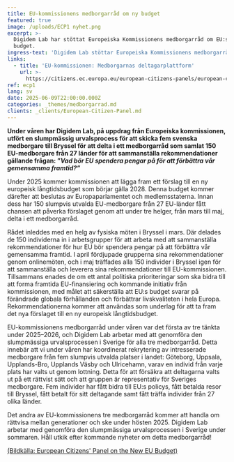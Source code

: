 ```yaml
---
title: EU-kommissionens medborgarråd om ny budget
featured: true
image: /uploads/ECP1 nyhet.png
excerpt: >-
  Digidem Lab har stöttat Europeiska Kommissionens medborgarråd om EU:s nya
  budget.
ingress-text: 'Digidem Lab stöttar Europeiska Kommissionens medborgarråd om EU:s nya budget.'
links:
  - title: 'EU-kommissionen: Medborgarnas deltagarplattform'
    url: >-
      https://citizens.ec.europa.eu/european-citizens-panels/european-citizens-panel-new-european-budget_en
ref: ecp1
lang: sv
date: 2025-06-09T22:00:00.000Z
categories: _themes/medborgarrad.md
clients: _clients/European-Citizen-Panel.md
---
```


**Under våren har Digidem Lab, på uppdrag från Europeiska kommissionen, utfört en slumpmässig urvalsprocess för att skicka fem svenska medborgare till Bryssel för att delta i ett medborgarråd som samlat 150 EU-medborgare från 27 länder för att sammanställa rekommendationer gällande frågan: ”*Vad bör EU spendera pengar på för att förbättra vår gemensamma framtid?”***

Under 2025 kommer kommissionen att lägga fram ett förslag till en ny europeisk långtidsbudget som börjar gälla 2028. Denna budget kommer därefter att beslutas av Europaparlamentet och medlemsstaterna. Innan dess har 150 slumpvis utvalda EU-medborgare från 27 EU-länder fått chansen att påverka förslaget genom att under tre helger, från mars till maj, delta i ett medborgarråd.

Rådet inleddes med en helg av fysiska möten i Bryssel i mars. Där delades de 150 individerna in i arbetsgrupper för att arbeta med att sammanställa rekommendationer för hur EU bör spendera pengar på att förbättra vår gemensamma framtid. I april fördjupade grupperna sina rekommendationer genom onlinemöten, och i maj träffades alla 150 individer i Bryssel igen för att sammanställa och leverera sina rekommendationer till EU-kommissionen. Tillsammans enades de om ett antal politiska prioriteringar som ska bidra till att forma framtida EU-finansiering och kommande initiativ från kommissionen, med målet att säkerställa att EU:s budget svarar på förändrade globala förhållanden och förbättrar livskvaliteten i hela Europa. Rekommendationerna kommer att användas som underlag för att ta fram det nya förslaget till en ny europeisk långtidsbudget.

EU-kommissionens medborgarråd under våren var det första av tre tänkta under 2025–2026, och Digidem Lab arbetar med att genomföra den slumpmässiga urvalsprocessen i Sverige för alla tre medborgarråd. Detta innebär att vi under våren har koordinerat rekrytering av intresserade medborgare från fem slumpvis utvalda platser i landet: Göteborg, Uppsala, Upplands-Bro, Upplands Väsby och Ulricehamn, varav en individ från varje plats har valts ut genom lottning. Detta för att försäkra att deltagarna valts ut på ett rättvist sätt och att gruppen är representativ för Sveriges medborgare. Fem individer har fått bidra till EU:s policys, fått betalda resor till Bryssel, fått betalt för sitt deltagande samt fått träffa individer från 27 olika länder.

Det andra av EU-kommissionens tre medborgarråd kommer att handla om rättvisa mellan generationer och ske under hösten 2025. Digidem Lab arbetar med genomföra den slumpmässiga urvalsprocessen i Sverige under sommaren. Håll utkik efter kommande nyheter om detta medborgarråd!

[(Bildkälla: European Citizens' Panel on the New EU Budget)](https://citizens.ec.europa.eu/european-citizens-panel-new-european-budget_sv#paragraph_682 "Bildkälla")
